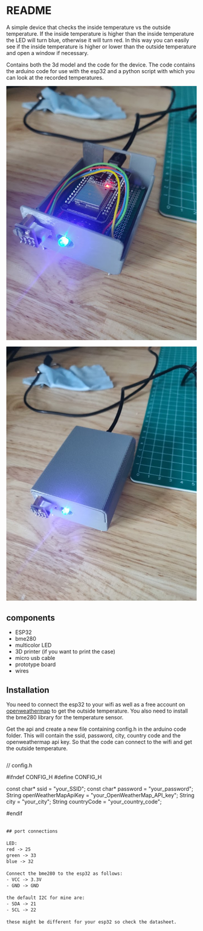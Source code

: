 # README
A simple device that checks the inside temperature vs the outside temperature. If the inside temperature is higher than the inside temperature the LED will turn blue, otherwise it will turn red. In this way you can easily see if the inside temperature is higher or lower than the outside temperature and open a window if necessary.

Contains both the 3d model and the code for the device.
The code contains the arduino code for use with the esp32 and a python script with which you can look at the recorded temperatures.
 

![alt text](image.png)

![alt text](<weather comparitor.jpg>)


## components

- ESP32
- bme280
- multicolor LED
- 3D printer (if you want to print the case)
- micro usb cable
- prototype board
- wires
  
## Installation
You need to connect the esp32 to your wifi as well as a free account on [openweathermap](https://openweathermap.org/) to get the outside temperature. You also need to install the bme280 library for the temperature sensor.

Get the api and create a new file containing config.h in the arduino code folder. This will contain the ssid, password, city, country code and the openweathermap api key. So that the code can connect to the wifi and get the outside temperature.
```c++
```
// config.h

#ifndef CONFIG_H
#define CONFIG_H

const char* ssid = "your_SSID";
const char* password = "your_password";
String openWeatherMapApiKey = "your_OpenWeatherMap_API_key";
String city = "your_city";
String countryCode = "your_country_code";

#endif
```

## port connections

LED: 
red -> 25
green -> 33
blue -> 32

Connect the bme280 to the esp32 as follows:
- VCC -> 3.3V
- GND -> GND

the default I2C for mine are:
- SDA -> 21
- SCL -> 22

these might be different for your esp32 so check the datasheet.
